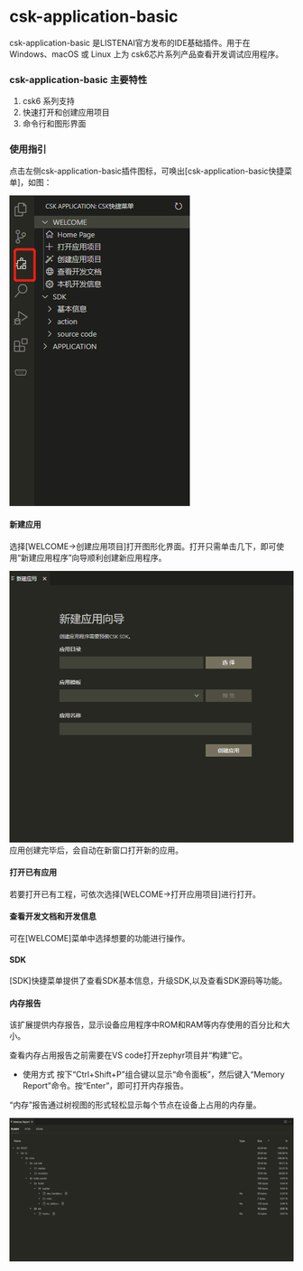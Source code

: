 
# csk-application-basic 

csk-application-basic 是LISTENAI官方发布的IDE基础插件。用于在 Windows、macOS 或 Linux 上为 csk6芯片系列产品查看开发调试应用程序。



### csk-application-basic 主要特性

1. csk6 系列支持
2. 快速打开和创建应用项目
3. 命令行和图形界面



### 使用指引

点击左侧csk-application-basic插件图标，可唤出[csk-application-basic快捷菜单]，如图：

![clip_image003](./assets/readme1.png)


#### 新建应用

选择[WELCOME->创建应用项目]打开图形化界面。打开只需单击几下，即可使用“新建应用程序”向导顺利创建新应用程序。

![clip_image003](./assets/readme2.png)
应用创建完毕后，会自动在新窗口打开新的应用。


#### 打开已有应用

若要打开已有工程，可依次选择[WELCOME->打开应用项目]进行打开。

#### 查看开发文档和开发信息

可在[WELCOME]菜单中选择想要的功能进行操作。

#### SDK
[SDK]快捷菜单提供了查看SDK基本信息，升级SDK,以及查看SDK源码等功能。

#### 内存报告

该扩展提供内存报告，显示设备应用程序中ROM和RAM等内存使用的百分比和大小。

查看内存占用报告之前需要在VS code打开zephyr项目并“构建”它。

- 使用方式
    按下“Ctrl+Shift+P”组合键以显示“命令面板”，然后键入“Memory Report”命令。按“Enter”，即可打开内存报告。

“内存”报告通过树视图的形式轻松显示每个节点在设备上占用的内存量。

![clip_image012](./assets/readme3.png)